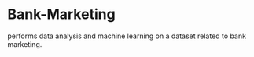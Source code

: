 # Bank-Marketing
performs data analysis and machine learning on a dataset related to bank marketing. 
